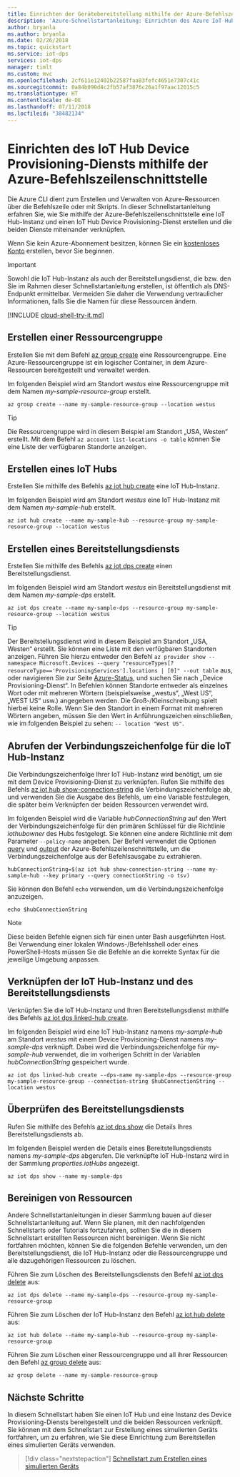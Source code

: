 ```yaml
---
title: Einrichten der Gerätebereitstellung mithilfe der Azure-Befehlszeilenschnittstelle | Microsoft-Dokumentation
description: 'Azure-Schnellstartanleitung: Einrichten des Azure IoT Hub Device Provisioning-Diensts mithilfe der Azure-Befehlszeilenschnittstelle'
author: bryanla
ms.author: bryanla
ms.date: 02/26/2018
ms.topic: quickstart
ms.service: iot-dps
services: iot-dps
manager: timlt
ms.custom: mvc
ms.openlocfilehash: 2cf611e12402b22587faa83fefc4651e7307c41c
ms.sourcegitcommit: 0a84b090d4c2fb57af3876c26a1f97aac12015c5
ms.translationtype: HT
ms.contentlocale: de-DE
ms.lasthandoff: 07/11/2018
ms.locfileid: "38482134"
---
```

# <a name="set-up-the-iot-hub-device-provisioning-service-with-azure-cli"></a>Einrichten des IoT Hub Device Provisioning-Diensts mithilfe der Azure-Befehlszeilenschnittstelle

Die Azure CLI dient zum Erstellen und Verwalten von Azure-Ressourcen über die Befehlszeile oder mit Skripts. In dieser Schnellstartanleitung erfahren Sie, wie Sie mithilfe der Azure-Befehlszeilenschnittstelle eine IoT Hub-Instanz und einen IoT Hub Device Provisioning-Dienst erstellen und die beiden Dienste miteinander verknüpfen. 

Wenn Sie kein Azure-Abonnement besitzen, können Sie ein [kostenloses Konto](https://azure.microsoft.com/free/?WT.mc_id=A261C142F) erstellen, bevor Sie beginnen.

> [!IMPORTANT]
> Sowohl die IoT Hub-Instanz als auch der Bereitstellungsdienst, die bzw. den Sie im Rahmen dieser Schnellstartanleitung erstellen, ist öffentlich als DNS-Endpunkt ermittelbar. Vermeiden Sie daher die Verwendung vertraulicher Informationen, falls Sie die Namen für diese Ressourcen ändern.
>


[!INCLUDE [cloud-shell-try-it.md](../../includes/cloud-shell-try-it.md)]


## <a name="create-a-resource-group"></a>Erstellen einer Ressourcengruppe

Erstellen Sie mit dem Befehl [az group create](/cli/azure/group#az_group_create) eine Ressourcengruppe. Eine Azure-Ressourcengruppe ist ein logischer Container, in dem Azure-Ressourcen bereitgestellt und verwaltet werden. 

Im folgenden Beispiel wird am Standort *westus* eine Ressourcengruppe mit dem Namen *my-sample-resource-group* erstellt.

```azurecli-interactive 
az group create --name my-sample-resource-group --location westus
```

> [!TIP]
> Die Ressourcengruppe wird in diesem Beispiel am Standort „USA, Westen“ erstellt. Mit dem Befehl `az account list-locations -o table` können Sie eine Liste der verfügbaren Standorte anzeigen.
>
>

## <a name="create-an-iot-hub"></a>Erstellen eines IoT Hubs

Erstellen Sie mithilfe des Befehls [az iot hub create](/cli/azure/iot/hub#az_iot_hub_create) eine IoT Hub-Instanz. 

Im folgenden Beispiel wird am Standort *westus* eine IoT Hub-Instanz mit dem Namen *my-sample-hub* erstellt.  

```azurecli-interactive 
az iot hub create --name my-sample-hub --resource-group my-sample-resource-group --location westus
```

## <a name="create-a-provisioning-service"></a>Erstellen eines Bereitstellungsdiensts

Erstellen Sie mithilfe des Befehls [az iot dps create](/cli/azure/iot/dps#az_iot_dps_create) einen Bereitstellungsdienst. 

Im folgenden Beispiel wird am Standort *westus* ein Bereitstellungsdienst mit dem Namen *my-sample-dps* erstellt.  

```azurecli-interactive 
az iot dps create --name my-sample-dps --resource-group my-sample-resource-group --location westus
```

> [!TIP]
> Der Bereitstellungsdienst wird in diesem Beispiel am Standort „USA, Westen“ erstellt. Sie können eine Liste mit den verfügbaren Standorten anzeigen. Führen Sie hierzu entweder den Befehl `az provider show --namespace Microsoft.Devices --query "resourceTypes[?resourceType=='ProvisioningServices'].locations | [0]" --out table` aus, oder navigieren Sie zur Seite [Azure-Status](https://azure.microsoft.com/status/), und suchen Sie nach „Device Provisioning-Dienst“. In Befehlen können Standorte entweder als einzelnes Wort oder mit mehreren Wörtern (beispielsweise „westus“, „West US“, „WEST US“ usw.) angegeben werden. Die Groß-/Kleinschreibung spielt hierbei keine Rolle. Wenn Sie den Standort in einem Format mit mehreren Wörtern angeben, müssen Sie den Wert in Anführungszeichen einschließen, wie im folgenden Beispiel zu sehen: `-- location "West US"`.
>


## <a name="get-the-connection-string-for-the-iot-hub"></a>Abrufen der Verbindungszeichenfolge für die IoT Hub-Instanz

Die Verbindungszeichenfolge Ihrer IoT Hub-Instanz wird benötigt, um sie mit dem Device Provisioning-Dienst zu verknüpfen. Rufen Sie mithilfe des Befehls [az iot hub show-connection-string](/cli/azure/iot/hub#az_iot_hub_show_connection_string) die Verbindungszeichenfolge ab, und verwenden Sie die Ausgabe des Befehls, um eine Variable festzulegen, die später beim Verknüpfen der beiden Ressourcen verwendet wird. 

Im folgenden Beispiel wird die Variable *hubConnectionString* auf den Wert der Verbindungszeichenfolge für den primären Schlüssel für die Richtlinie *iothubowner* des Hubs festgelegt. Sie können eine andere Richtlinie mit dem Parameter `--policy-name` angeben. Der Befehl verwendet die Optionen [query](/cli/azure/query-azure-cli) und [output](/cli/azure/format-output-azure-cli#tsv-output-format) der Azure-Befehlszeilenschnittstelle, um die Verbindungszeichenfolge aus der Befehlsausgabe zu extrahieren.

```azurecli-interactive 
hubConnectionString=$(az iot hub show-connection-string --name my-sample-hub --key primary --query connectionString -o tsv)
```

Sie können den Befehl `echo` verwenden, um die Verbindungszeichenfolge anzuzeigen.

```azurecli-interactive 
echo $hubConnectionString
```

> [!NOTE]
> Diese beiden Befehle eignen sich für einen unter Bash ausgeführten Host. Bei Verwendung einer lokalen Windows-/Befehlsshell oder eines PowerShell-Hosts müssen Sie die Befehle an die korrekte Syntax für die jeweilige Umgebung anpassen.
>

## <a name="link-the-iot-hub-and-the-provisioning-service"></a>Verknüpfen der IoT Hub-Instanz und des Bereitstellungsdiensts

Verknüpfen Sie die IoT Hub-Instanz und Ihren Bereitstellungsdienst mithilfe des Befehls [az iot dps linked-hub create](/cli/azure/iot/dps/linked-hub#az_iot_dps_linked_hub_create). 

Im folgenden Beispiel wird eine IoT Hub-Instanz namens *my-sample-hub* am Standort *westus* mit einem Device Provisioning-Dienst namens *my-sample-dps* verknüpft. Dabei wird die Verbindungszeichenfolge für *my-sample-hub* verwendet, die im vorherigen Schritt in der Variablen *hubConnectionString* gespeichert wurde.

```azurecli-interactive 
az iot dps linked-hub create --dps-name my-sample-dps --resource-group my-sample-resource-group --connection-string $hubConnectionString --location westus
```

## <a name="verify-the-provisioning-service"></a>Überprüfen des Bereitstellungsdiensts

Rufen Sie mithilfe des Befehls [az iot dps show](/cli/azure/iot/dps#az_iot_dps_show) die Details Ihres Bereitstellungsdiensts ab.

Im folgenden Beispiel werden die Details eines Bereitstellungsdiensts namens *my-sample-dps* abgerufen. Die verknüpfte IoT Hub-Instanz wird in der Sammlung *properties.iotHubs* angezeigt.

```azurecli-interactive
az iot dps show --name my-sample-dps
```

## <a name="clean-up-resources"></a>Bereinigen von Ressourcen

Andere Schnellstartanleitungen in dieser Sammlung bauen auf dieser Schnellstartanleitung auf. Wenn Sie planen, mit den nachfolgenden Schnellstarts oder Tutorials fortzufahren, sollten Sie die in diesem Schnellstart erstellten Ressourcen nicht bereinigen. Wenn Sie nicht fortfahren möchten, können Sie die folgenden Befehle verwenden, um den Bereitstellungsdienst, die IoT Hub-Instanz oder die Ressourcengruppe und alle dazugehörigen Ressourcen zu löschen.

Führen Sie zum Löschen des Bereitstellungsdiensts den Befehl [az iot dps delete](/cli/azure/iot/dps#az_iot_dps_delete) aus:

```azurecli-interactive
az iot dps delete --name my-sample-dps --resource-group my-sample-resource-group
```
Führen Sie zum Löschen der IoT Hub-Instanz den Befehl [az iot hub delete](/cli/azure/iot/hub#az_iot_hub_delete) aus:

```azurecli-interactive
az iot hub delete --name my-sample-hub --resource-group my-sample-resource-group
```

Führen Sie zum Löschen einer Ressourcengruppe und all ihrer Ressourcen den Befehl [az group delete](/cli/azure/group#az_group_delete) aus:

```azurecli-interactive
az group delete --name my-sample-resource-group
```

## <a name="next-steps"></a>Nächste Schritte

In diesem Schnellstart haben Sie einen IoT Hub und eine Instanz des Device Provisioning-Diensts bereitgestellt und die beiden Ressourcen verknüpft. Sie können mit dem Schnellstart zur Erstellung eines simulierten Geräts fortfahren, um zu erfahren, wie Sie diese Einrichtung zum Bereitstellen eines simulierten Geräts verwenden.

> [!div class="nextstepaction"]
> [Schnellstart zum Erstellen eines simulierten Geräts](./quick-create-simulated-device.md)


